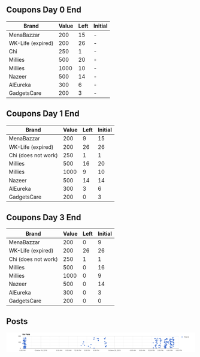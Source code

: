 
## Coupons Day 0 End

| Brand | Value | Left | Initial |
| ---- | ---- | ---- | --- |
| MenaBazzar | 200 | 15 | - |
| WK-Life (expired) | 200 | 26 | - |
| Chi    | 250  | 1| - |
|   Millies   |   500 |   20  |   -   |
|   Millies | 1000  |   10  | - |
| Nazeer    | 500   |   14  |   -   |
|   AlEureka    |   300 | 6 | -|
| GadgetsCare   |   200 |   3   | - |


## Coupons Day 1 End

| Brand | Value | Left | Initial |
| ---- | ---- | ---- | --- |
| MenaBazzar | 200 | 9 | 15 |
| WK-Life (expired) | 200 | 26 | 26 |
| Chi (does not work)   | 250  | 1| 1 |
|   Millies   |   500 |   16  |   20   |
|   Millies | 1000  |   9  | 10 |
| Nazeer    | 500   |   14  |   14   |
|   AlEureka    |   300 | 3 | 6|
| GadgetsCare   |   200 |   0   | 3 |



## Coupons Day 3 End

| Brand | Value | Left | Initial |
| ---- | ---- | ---- | --- |
| MenaBazzar | 200 | 0 | 9 |
| WK-Life (expired) | 200 | 26 | 26 |
| Chi (does not work)   | 250  | 1| 1 |
|   Millies   |   500 |   0  |   16   |
|   Millies | 1000  |   0  | 9 |
| Nazeer    | 500   |   0  |   14   |
|   AlEureka    |   300 | 0 | 3|
| GadgetsCare   |   200 |   0   | 0 |




## Posts
![Posts ScatterPlot](./day-2/posts.png)
